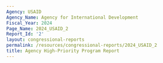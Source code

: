 ```yaml
---
Agency: USAID
Agency_Name: Agency for International Development
Fiscal_Year: 2024
Page_Name: 2024_USAID_2
Report_Id: '2'
layout: congressional-reports
permalink: /resources/congressional-reports/2024_USAID_2
title: Agency High-Priority Program Report
---
```

